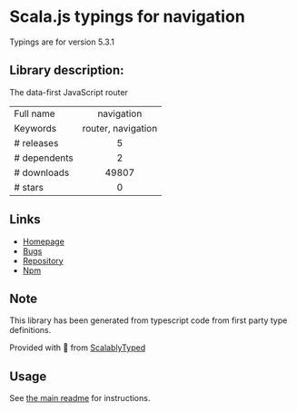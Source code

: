 
# Scala.js typings for navigation

Typings are for version 5.3.1

## Library description:
The data-first JavaScript router

|                    |                 |
| ------------------ | :-------------: |
| Full name          | navigation |
| Keywords           | router, navigation |
| # releases         | 5 |
| # dependents       | 2 |
| # downloads        | 49807 |
| # stars            | 0 |

## Links
- [Homepage](http://grahammendick.github.io/navigation/)
- [Bugs](https://github.com/grahammendick/navigation/issues)
- [Repository](https://github.com/grahammendick/navigation)
- [Npm](https://www.npmjs.com/package/navigation)
    


## Note
This library has been generated from typescript code from first party type definitions.

Provided with :purple_heart: from [ScalablyTyped](https://github.com/oyvindberg/ScalablyTyped)

## Usage
See [the main readme](../../readme.md) for instructions.


